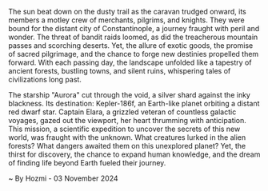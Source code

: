 
The sun beat down on the dusty trail as the caravan trudged onward, its members a motley crew of merchants, pilgrims, and knights. They were bound for the distant city of Constantinople, a journey fraught with peril and wonder. The threat of bandit raids loomed, as did the treacherous mountain passes and scorching deserts. Yet, the allure of exotic goods, the promise of sacred pilgrimage, and the chance to forge new destinies propelled them forward. With each passing day, the landscape unfolded like a tapestry of ancient forests, bustling towns, and silent ruins, whispering tales of civilizations long past.

The starship "Aurora" cut through the void, a silver shard against the inky blackness. Its destination: Kepler-186f, an Earth-like planet orbiting a distant red dwarf star. Captain Elara, a grizzled veteran of countless galactic voyages, gazed out the viewport, her heart thrumming with anticipation. This mission, a scientific expedition to uncover the secrets of this new world, was fraught with the unknown. What creatures lurked in the alien forests? What dangers awaited them on this unexplored planet? Yet, the thirst for discovery, the chance to expand human knowledge, and the dream of finding life beyond Earth fueled their journey. 

~ By Hozmi - 03 November 2024
